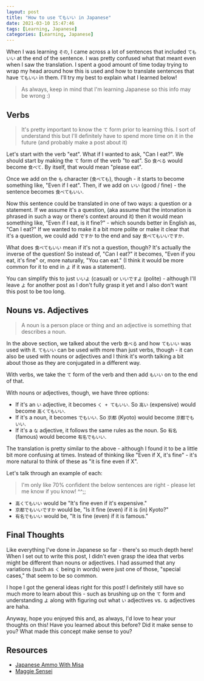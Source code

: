 ```yaml
---
layout: post
title: "How to use てもいい in Japanese"
date: 2021-03-10 15:47:46
tags: [Learning, Japanese]
categories: [Learning, Japanese]
---
```


When I was learning `その`, I came across a lot of sentences that included `てもいい` at the
end of the sentence. I was pretty confused what that meant even when I saw the translation. I spent
a good amount of time today trying to wrap my head around how this is used and how to translate
sentences that have `てもいい` in them. I'll try my best to explain what I learned below!

> As always, keep in mind that I'm learning Japanese so this info may be wrong :)

## Verbs

> It's pretty important to know the `て` form prior to learning this. I sort of understand this
> but I'll definitely have to spend more time on it in the future (and probably make a post about it)

Let's start with the verb "eat". What if I wanted to ask, "Can I eat?". We should start by making
the `て` form of the verb "to eat". So `食べる` would become `食べて`. By itself, that would mean
"please eat".

Once we add on the `も` character (`食べても`), though - it starts to become something like,
"Even if I eat". Then, if we add on `いい` (good / fine) - the sentence becomes `食べてもいい`.

Now this sentence could be translated in one of two ways: a question or a statement.
If we assume it's a question, (aka assume that the intonation is phrased in such a way or
there's context around it) then it would mean something like, "Even if I eat, is it fine?" - which
sounds better in English as, "Can I eat?" If we wanted to make it a bit more polite or make it clear
that it's a question, we could add `ですか` to the end and say `食べてもいいですか`.

What does `食べてもいい` mean if it's not a question, though? It's actually the inverse of the
question! So instead of, "Can I eat?" it becomes, "Even if you eat, it's fine" or, more naturally,
"You can eat." (I think it would be more common for it to end in `よ` if it was a statement).

You can simplify this to just `いいよ` (casual) or `いいですよ` (polite) - although I'll leave `よ`
for another post as I don't fully grasp it yet and I also don't want this post to be too long.

## Nouns vs. Adjectives

> A noun is a person place or thing and an adjective is something that describes a noun.

In the above section, we talked about the verb `食べる` and how `てもいい` was used with it.
`てもいい` can be used with more than just verbs, though - it can also be used with nouns or
adjectives and I think it's worth talking a bit about those as they are conjugated in a different way.

With verbs, we take the `て` form of the verb and then add `もいい` on to the end of that.

With nouns or adjectives, though, we have three options:

- If it's an `い` adjective, it becomes `く + てもいい`. So `高い` (expensive) would become `高くてもいい`.
- If it's a noun, it becomes `でもいい`. So `京都` (Kyoto) would become `京都でもいい`.
- If it's a `な` adjective, it follows the same rules as the noun. So `有名` (famous) would become `有名でもいい`.

The translation is pretty similar to the above - although I found it to be a little bit more
confusing at times. Instead of thinking like "Even if X, it's fine" - it's more natural to think
of these as "it is fine even if X".

Let's talk through an example of each:

> I'm only like 70% confident the below sentences are right - please let me know if you know! ^^;;

- `高くてもいい` would be "It's fine even if it's expensive."
- `京都でもいいですか` would be, "Is it fine (even) if it is (in) Kyoto?"
- `有名でもいい` would be, "It is fine (even) if it is famous."

## Final Thoughts

Like everything I've done in Japanese so far - there's so much depth here! When I set out to write
this post, I didn't even grasp the idea that verbs might be different than nouns or adjectives. I
had assumed that any variations (such as `く` being in words) were just one of those, "special
cases," that seem to be so common.

I hope I got the general ideas right for this post! I definitely still have so much more to learn
about this - such as brushing up on the `て` form and understanding `よ` along with figuring out
what `い` adjectives vs. `な` adjectives are haha.

Anyway, hope you enjoyed this and, as always, I'd love to hear your thoughts on this! Have you
learned about this before? Did it make sense to you? What made this concept make sense to you?

## Resources

- [Japanese Ammo With Misa](https://youtu.be/nzWMEOla0iM)
- [Maggie Sensei](https://maggiesensei.com/2015/06/22/how-to-use-%E3%81%A6%E3%82%82-temo/)
